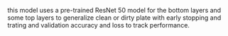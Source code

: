 this model uses a pre-trained ResNet 50 model for the bottom layers and some top layers to generalize clean or dirty plate with early stopping and trating and validation accuracy and loss to track performance.
